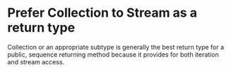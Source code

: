 # Prefer Collection to Stream as a return type

Collection or an appropriate subtype is generally the best return type for a public, sequence returning method because it provides for both iteration and stream access. 